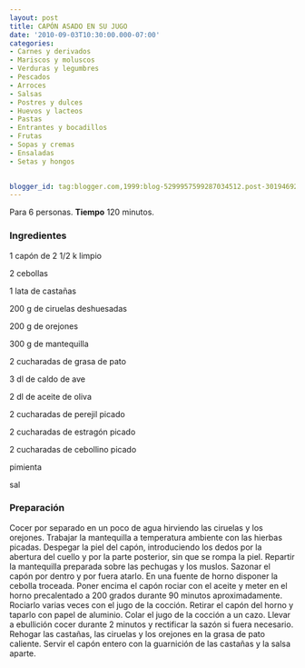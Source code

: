 ```yaml
---
layout: post
title: CAPÓN ASADO EN SU JUGO
date: '2010-09-03T10:30:00.000-07:00'
categories:
- Carnes y derivados
- Mariscos y moluscos
- Verduras y legumbres
- Pescados
- Arroces
- Salsas
- Postres y dulces
- Huevos y lacteos
- Pastas
- Entrantes y bocadillos
- Frutas
- Sopas y cremas
- Ensaladas
- Setas y hongos
 

blogger_id: tag:blogger.com,1999:blog-5299957599287034512.post-3019469299563103608
---
```


Para 6 personas.
<b>Tiempo</b> 120 minutos.

<h3>Ingredientes</h3>

1 capón de 2 1/2 k limpio

2 cebollas

1 lata de castañas

200 g de ciruelas deshuesadas

200 g de orejones

300 g de mantequilla

2 cucharadas de grasa de pato

3 dl de caldo de ave

2 dl de aceite de oliva

2 cucharadas de perejil picado

2 cucharadas de estragón picado

2 cucharadas de cebollino picado

pimienta

sal

<h3>Preparación</h3>

Cocer por separado en un poco de agua hirviendo las ciruelas y los orejones. Trabajar la mantequilla a temperatura ambiente con las hierbas picadas. Despegar la piel del capón, introduciendo los dedos por la abertura del cuello y por la parte posterior, sin que se rompa la piel. Repartir la mantequilla preparada sobre las pechugas y los muslos. Sazonar el capón por dentro y por fuera atarlo. En una fuente de horno disponer la cebolla troceada. Poner encima el capón rociar con el aceite y meter en el horno precalentado a 200 grados durante 90 minutos aproximadamente. Rociarlo varias veces con el jugo de la cocción. Retirar el capón del horno y taparlo con papel de aluminio. Colar el jugo de la cocción a un cazo. Llevar a ebullición cocer durante 2 minutos y rectificar la sazón si fuera necesario. Rehogar las castañas, las ciruelas y los orejones en la grasa de pato caliente. Servir el capón entero con la guarnición de las castañas y la salsa aparte.

